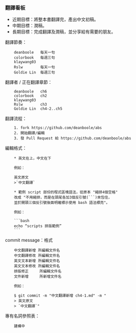 ### 翻譯看板


* 近期目標：將整本書翻譯完，產出中文初稿。
* 中期目標：潤稿。
* 長期目標：完成翻譯及潤稿，並分享給有需要的朋友。

翻譯節奏：

		deanboole	每天一句
		colorbook	每週三句
		klaywang03	
		Rslw		每天一句
		Goldie Lin	每週三句

翻譯者 / 正在翻譯章節：

		deanboole	ch6
		colorbook	ch2	
		klaywang03	
		Rslw		ch3
		Goldie Lin	ch4-2..ch5

翻譯流程：

		1. fork https://github.com/deanboole/abs
		2. 開始翻譯/編輯
		3. 發 Pull Request 給 https://github.com/deanboole/abs

編輯格式：

		* 英文在上，中文在下
		
		例如：
		
		英文原文
		>`中文翻譯`

		* 範例 script 部份的程式區塊語法，從原本 "縮排4個空格"
		改成 "不用縮排，而是在頭尾各加3個反引號(```)來包住，
		並於開頭三個反引號後面明確標示使用 bash 語法標亮"。

		例如：
		
		```bash
		echo “scripts 排版範例”
		```

commit message：格式

		中文翻譯新增 所編輯文件名
		中文翻譯修改 所編輯文件名
		英文文本新增 所編輯文件名
		英文文本修改 所編輯文件名
		排版修正     所編輯文件名
		文件新增     所新增文件名

		例如：
		
		$ git commit -m "中文翻譯新增 ch4-1.md" -m "
		> 英文原文
		> `中文翻譯`"
		
專有名詞參照表：

		建構中
